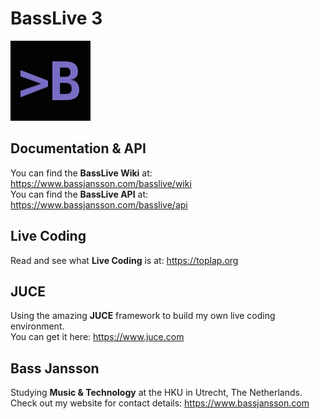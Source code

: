 
# BassLive 3

![alt tag](Resources/Images/icon.png)

## Documentation & API

You can find the **BassLive Wiki** at: https://www.bassjansson.com/basslive/wiki  
You can find the **BassLive API** at: https://www.bassjansson.com/basslive/api

## Live Coding

Read and see what **Live Coding** is at: https://toplap.org

## JUCE

Using the amazing **JUCE** framework to build my own live coding environment.  
You can get it here: https://www.juce.com

## Bass Jansson

Studying **Music & Technology** at the HKU in Utrecht, The Netherlands.  
Check out my website for contact details: https://www.bassjansson.com
